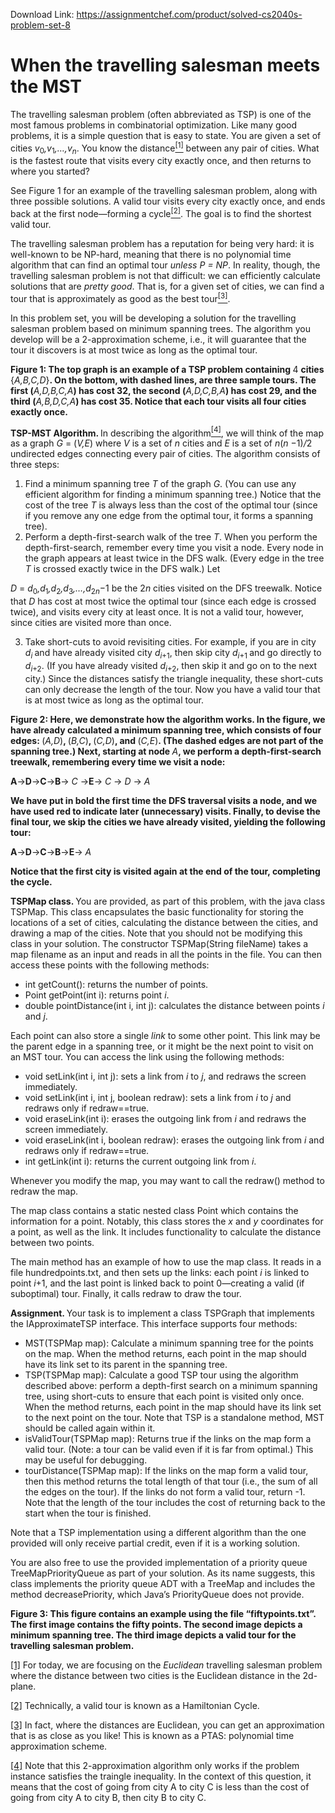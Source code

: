 Download Link: https://assignmentchef.com/product/solved-cs2040s-problem-set-8
<br>
<h1>When the travelling salesman meets the MST</h1>

The travelling salesman problem (often abbreviated as TSP) is one of the most famous problems in combinatorial optimization. Like many good problems, it is a simple question that is easy to state. You are given a set of cities <em>v</em><sub>0</sub><em>,v</em><sub>1</sub><em>,…,v<sub>n</sub></em>. You know the distance<a href="#_ftn1" name="_ftnref1"><sup>[1]</sup></a> between any pair of cities. What is the fastest route that visits every city exactly once, and then returns to where you started?

See Figure 1 for an example of the travelling salesman problem, along with three possible solutions. A valid tour visits every city exactly once, and ends back at the first node—forming a cycle<a href="#_ftn2" name="_ftnref2"><sup>[2]</sup></a>. The goal is to find the shortest valid tour.

The travelling salesman problem has a reputation for being very hard: it is well-known to be NP-hard, meaning that there is no polynomial time algorithm that can find an optimal tour <em>unless P = NP</em>. In reality, though, the travelling salesman problem is not that difficult: we can efficiently calculate solutions that are <em>pretty good</em>. That is, for a given set of cities, we can find a tour that is approximately as good as the best tour<a href="#_ftn3" name="_ftnref3"><sup>[3]</sup></a>.

In this problem set, you will be developing a solution for the travelling salesman problem based on minimum spanning trees. The algorithm you develop will be a 2-approximation scheme, i.e., it will guarantee that the tour it discovers is at most twice as long as the optimal tour.

<strong>Figure 1: The top graph is an example of a TSP problem containing </strong>4 <strong>cities </strong>{<em>A,B,C,D</em>}<strong>. On the bottom, with dashed lines, are three sample tours. The first (</strong><em>A,D,B,C,A</em><strong>) has cost 32, the second (</strong><em>A,D,C,B,A</em><strong>) has cost 29, and the third (</strong><em>A,B,D,C,A</em><strong>) has cost 35. Notice that each tour visits all four cities exactly once.</strong>

<strong>TSP-MST Algorithm.  </strong>In describing the algorithm<a href="#_ftn4" name="_ftnref4"><sup>[4]</sup></a>, we will think of the map as a graph <em>G </em>= (<em>V,E</em>) where <em>V </em>is a set of <em>n </em>cities and <em>E </em>is a set of <em>n</em>(<em>n </em>−1)<em>/</em>2 undirected edges connecting every pair of cities. The algorithm consists of three steps:

<ol>

 <li>Find a minimum spanning tree <em>T </em>of the graph <em>G</em>. (You can use any efficient algorithm for finding a minimum spanning tree.) Notice that the cost of the tree <em>T </em>is always less than the cost of the optimal tour (since if you remove any one edge from the optimal tour, it forms a spanning tree).</li>

 <li>Perform a depth-first-search walk of the tree <em>T</em>. When you perform the depth-first-search, remember every time you visit a node. Every node in the graph appears at least twice in the DFS walk. (Every edge in the tree <em>T </em>is crossed exactly twice in the DFS walk.) Let</li>

</ol>

<em>D </em>= <em>d</em><sub>0</sub><em>,d</em><sub>1</sub><em>,d</em><sub>2</sub><em>,d</em><sub>3</sub><em>,…,d</em><sub>2<em>n</em></sub>−1 be the 2<em>n </em>cities visited on the DFS treewalk. Notice that <em>D </em>has cost at most twice the optimal tour (since each edge is crossed twice), and visits every city at least once. It is not a valid tour, however, since cities are visited more than once.

<ol start="3">

 <li>Take short-cuts to avoid revisiting cities. For example, if you are in city <em>d<sub>i </sub></em>and have already visited city <em>d<sub>i</sub></em><sub>+1</sub>, then skip city <em>d<sub>i</sub></em><sub>+1 </sub>and go directly to <em>d<sub>i</sub></em><sub>+2</sub>. (If you have already visited <em>d<sub>i</sub></em><sub>+2</sub>, then skip it and go on to the next city.) Since the distances satisfy the triangle inequality, these short-cuts can only decrease the length of the tour. Now you have a valid tour that is at most twice as long as the optimal tour.</li>

</ol>

<strong>Figure 2: Here, we demonstrate how the algorithm works. In the figure, we have already calculated a minimum spanning tree, which consists of four edges: </strong>(<em>A,D</em>)<strong>, </strong>(<em>B,C</em>)<strong>, </strong>(<em>C,D</em>)<strong>, and </strong>(<em>C,E</em>)<strong>. (The dashed edges are not part of the spanning tree.) Next, starting at node </strong><em>A</em><strong>, we perform a depth-first-search treewalk, remembering every time we visit a node:</strong>

<strong>A</strong>→<strong>D</strong>→<strong>C</strong>→<strong>B</strong>→ <em>C </em>→<strong>E</strong>→ <em>C </em>→ <em>D </em>→ <em>A</em>

<strong>We have put in bold the first time the DFS traversal visits a node, and we have used red to indicate later (unnecessary) visits. Finally, to devise the final tour, we skip the cities we have already visited, yielding the following tour:</strong>

<strong>A</strong>→<strong>D</strong>→<strong>C</strong>→<strong>B</strong>→<strong>E</strong>→ <em>A</em>

<strong>Notice that the first city is visited again at the end of the tour, completing the cycle.</strong>

<strong>TSPMap class. </strong>You are provided, as part of this problem, with the java class TSPMap. This class encapsulates the basic functionality for storing the locations of a set of cities, calculating the distance between the cities, and drawing a map of the cities. Note that you should not be modifying this class in your solution. The constructor TSPMap(String fileName) takes a map filename as an input and reads in all the points in the file. You can then access these points with the following methods:

<ul>

 <li>int getCount(): returns the number of points.</li>

 <li>Point getPoint(int i): returns point <em>i</em>.</li>

 <li>double pointDistance(int i, int j): calculates the distance between points <em>i </em>and <em>j</em>.</li>

</ul>

Each point can also store a single <em>link </em>to some other point. This link may be the parent edge in a spanning tree, or it might be the next point to visit on an MST tour. You can access the link using the following methods:

<ul>

 <li>void setLink(int i, int j): sets a link from <em>i </em>to <em>j</em>, and redraws the screen immediately.</li>

 <li>void setLink(int i, int j, boolean redraw): sets a link from <em>i </em>to <em>j </em>and redraws only if redraw==true.</li>

 <li>void eraseLink(int i): erases the outgoing link from <em>i </em>and redraws the screen immediately.</li>

 <li>void eraseLink(int i, boolean redraw): erases the outgoing link from <em>i </em>and redraws only if redraw==true.</li>

 <li>int getLink(int i): returns the current outgoing link from <em>i</em>.</li>

</ul>

Whenever you modify the map, you may want to call the redraw() method to redraw the map.

The map class contains a static nested class Point which contains the information for a point. Notably, this class stores the <em>x </em>and <em>y </em>coordinates for a point, as well as the link. It includes functionality to calculate the distance between two points.

The main method has an example of how to use the map class. It reads in a file hundredpoints.txt, and then sets up the links: each point <em>i </em>is linked to point <em>i</em>+1, and the last point is linked back to point 0—creating a valid (if suboptimal) tour. Finally, it calls redraw to draw the tour.

<strong>Assignment. </strong>Your task is to implement a class TSPGraph that implements the IApproximateTSP interface. This interface supports four methods:

<ul>

 <li>MST(TSPMap map): Calculate a minimum spanning tree for the points on the map. When the method returns, each point in the map should have its link set to its parent in the spanning tree.</li>

 <li>TSP(TSPMap map): Calculate a good TSP tour using the algorithm described above: perform a depth-first search on a minimum spanning tree, using short-cuts to ensure that each point is visited only once. When the method returns, each point in the map should have its link set to the next point on the tour. Note that TSP is a standalone method, MST should be called again within it.</li>

 <li>isValidTour(TSPMap map): Returns true if the links on the map form a valid tour. (Note: a tour can be valid even if it is far from optimal.) This may be useful for debugging.</li>

 <li>tourDistance(TSPMap map): If the links on the map form a valid tour, then this method returns the total length of that tour (i.e., the sum of all the edges on the tour). If the links do not form a valid tour, return -1. Note that the length of the tour includes the cost of returning back to the start when the tour is finished.</li>

</ul>

Note that a TSP implementation using a different algorithm than the one provided will only receive partial credit, even if it is a working solution.

You are also free to use the provided implementation of a priority queue TreeMapPriorityQueue as part of your solution. As its name suggests, this class implements the priority queue ADT with a TreeMap and includes the method decreasePriority, which Java’s PriorityQueue does not provide.

<strong>Figure 3: This figure contains an example using the file “fiftypoints.txt”. The first image contains the fifty points. The second image depicts a minimum spanning tree. The third image depicts a valid tour for the travelling salesman problem.</strong>

<a href="#_ftnref1" name="_ftn1">[1]</a> For today, we are focusing on the <em>Euclidean </em>travelling salesman problem where the distance between two cities is the Euclidean distance in the 2d-plane.

<a href="#_ftnref2" name="_ftn2">[2]</a> Technically, a valid tour is known as a Hamiltonian Cycle.

<a href="#_ftnref3" name="_ftn3">[3]</a> In fact, where the distances are Euclidean, you can get an approximation that is as close as you like! This is known as a PTAS: polynomial time approximation scheme.

<a href="#_ftnref4" name="_ftn4">[4]</a> Note that this 2-approximation algorithm only works if the problem instance satisfies the traingle inequality. In the context of this question, it means that the cost of going from city A to city C is less than the cost of going from city A to city B, then city B to city C.